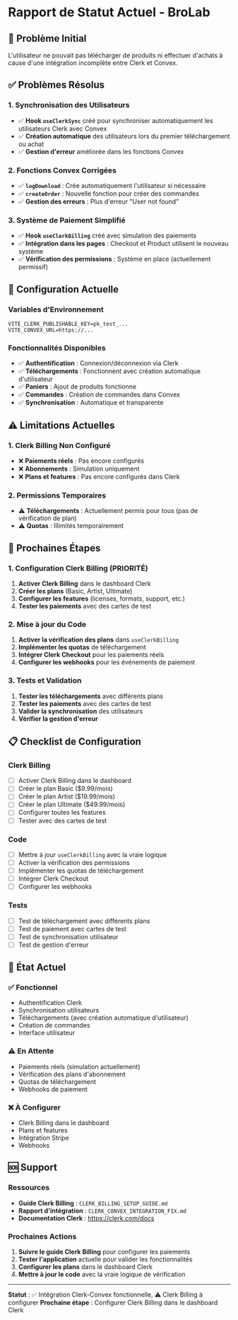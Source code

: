 # Rapport de Statut Actuel - BroLab

## 🎯 Problème Initial

L'utilisateur ne pouvait pas télécharger de produits ni effectuer d'achats à cause d'une intégration incomplète entre Clerk et Convex.

## ✅ Problèmes Résolus

### 1. Synchronisation des Utilisateurs

- ✅ **Hook `useClerkSync`** créé pour synchroniser automatiquement les utilisateurs Clerk avec Convex
- ✅ **Création automatique** des utilisateurs lors du premier téléchargement ou achat
- ✅ **Gestion d'erreur** améliorée dans les fonctions Convex

### 2. Fonctions Convex Corrigées

- ✅ **`logDownload`** : Crée automatiquement l'utilisateur si nécessaire
- ✅ **`createOrder`** : Nouvelle fonction pour créer des commandes
- ✅ **Gestion des erreurs** : Plus d'erreur "User not found"

### 3. Système de Paiement Simplifié

- ✅ **Hook `useClerkBilling`** créé avec simulation des paiements
- ✅ **Intégration dans les pages** : Checkout et Product utilisent le nouveau système
- ✅ **Vérification des permissions** : Système en place (actuellement permissif)

## 🔧 Configuration Actuelle

### Variables d'Environnement

```env
VITE_CLERK_PUBLISHABLE_KEY=pk_test_...
VITE_CONVEX_URL=https://...
```

### Fonctionnalités Disponibles

- ✅ **Authentification** : Connexion/déconnexion via Clerk
- ✅ **Téléchargements** : Fonctionnent avec création automatique d'utilisateur
- ✅ **Paniers** : Ajout de produits fonctionne
- ✅ **Commandes** : Création de commandes dans Convex
- ✅ **Synchronisation** : Automatique et transparente

## ⚠️ Limitations Actuelles

### 1. Clerk Billing Non Configuré

- ❌ **Paiements réels** : Pas encore configurés
- ❌ **Abonnements** : Simulation uniquement
- ❌ **Plans et features** : Pas encore configurés dans Clerk

### 2. Permissions Temporaires

- ⚠️ **Téléchargements** : Actuellement permis pour tous (pas de vérification de plan)
- ⚠️ **Quotas** : Illimités temporairement

## 🚀 Prochaines Étapes

### 1. Configuration Clerk Billing (PRIORITÉ)

1. **Activer Clerk Billing** dans le dashboard Clerk
2. **Créer les plans** (Basic, Artist, Ultimate)
3. **Configurer les features** (licenses, formats, support, etc.)
4. **Tester les paiements** avec des cartes de test

### 2. Mise à jour du Code

1. **Activer la vérification des plans** dans `useClerkBilling`
2. **Implémenter les quotas** de téléchargement
3. **Intégrer Clerk Checkout** pour les paiements réels
4. **Configurer les webhooks** pour les événements de paiement

### 3. Tests et Validation

1. **Tester les téléchargements** avec différents plans
2. **Tester les paiements** avec des cartes de test
3. **Valider la synchronisation** des utilisateurs
4. **Vérifier la gestion d'erreur**

## 📋 Checklist de Configuration

### Clerk Billing

- [ ] Activer Clerk Billing dans le dashboard
- [ ] Créer le plan Basic ($9.99/mois)
- [ ] Créer le plan Artist ($19.99/mois)
- [ ] Créer le plan Ultimate ($49.99/mois)
- [ ] Configurer toutes les features
- [ ] Tester avec des cartes de test

### Code

- [ ] Mettre à jour `useClerkBilling` avec la vraie logique
- [ ] Activer la vérification des permissions
- [ ] Implémenter les quotas de téléchargement
- [ ] Intégrer Clerk Checkout
- [ ] Configurer les webhooks

### Tests

- [ ] Test de téléchargement avec différents plans
- [ ] Test de paiement avec cartes de test
- [ ] Test de synchronisation utilisateur
- [ ] Test de gestion d'erreur

## 🎯 État Actuel

### ✅ Fonctionnel

- Authentification Clerk
- Synchronisation utilisateurs
- Téléchargements (avec création automatique d'utilisateur)
- Création de commandes
- Interface utilisateur

### ⚠️ En Attente

- Paiements réels (simulation actuellement)
- Vérification des plans d'abonnement
- Quotas de téléchargement
- Webhooks de paiement

### ❌ À Configurer

- Clerk Billing dans le dashboard
- Plans et features
- Intégration Stripe
- Webhooks

## 🆘 Support

### Ressources

- **Guide Clerk Billing** : `CLERK_BILLING_SETUP_GUIDE.md`
- **Rapport d'intégration** : `CLERK_CONVEX_INTEGRATION_FIX.md`
- **Documentation Clerk** : https://clerk.com/docs

### Prochaines Actions

1. **Suivre le guide Clerk Billing** pour configurer les paiements
2. **Tester l'application** actuelle pour valider les fonctionnalités
3. **Configurer les plans** dans le dashboard Clerk
4. **Mettre à jour le code** avec la vraie logique de vérification

---

**Statut** : ✅ Intégration Clerk-Convex fonctionnelle, ⚠️ Clerk Billing à configurer
**Prochaine étape** : Configurer Clerk Billing dans le dashboard Clerk
